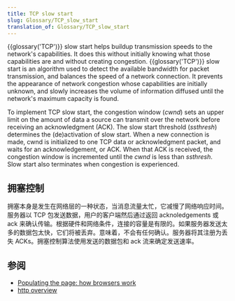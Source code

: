 ```yaml
---
title: TCP slow start
slug: Glossary/TCP_slow_start
translation_of: Glossary/TCP_slow_start
---
```

{{glossary('TCP')}} slow start helps buildup transmission speeds to the network's capabilities. It does this without initially knowing what those capabilities are and without creating congestion. {{glossary('TCP')}} slow start is an algorithm used to detect the available bandwidth for packet transmission, and balances the speed of a network connection. It prevents the appearance of network congestion whose capabilities are initially unknown, and slowly increases the volume of information diffused until the network's maximum capacity is found.

To implement TCP slow start, the congestion window (_cwnd_) sets an upper limit on the amount of data a source can transmit over the network before receiving an acknowledgment (ACK). The slow start threshold (_ssthresh_) determines the (de)activation of slow start. When a new connection is made, cwnd is initialized to one TCP data or acknowledgment packet, and waits for an acknowledgement, or ACK. When that ACK is received, the congestion window is incremented until the _cwnd_ is less than _ssthresh_. Slow start also terminates when congestion is experienced.

## 拥塞控制

拥塞本身是发生在网络层的一种状态，当消息流量太忙，它减慢了网络响应时间。服务器以 TCP 包发送数据，用户的客户端然后通过返回 acknoledgements 或 ack 来确认传输。根据硬件和网络条件，连接的容量是有限的。如果服务器发送太多的数据包太快，它们将被丢弃。意味着，不会有任何确认。服务器将其注册为丢失 ACKs。拥塞控制算法使用发送的数据包和 ack 流来确定发送速率。

## 参阅

- [Populating the page: how browsers work](/zh-CN/docs/Web/Performance/How_browsers_work)
- [http overview](/zh-CN/docs/Web/HTTP/Overview)
